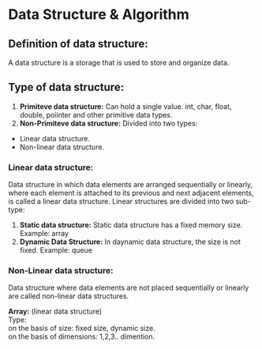 # Data Structure & Algorithm

## Definition of data structure:
A data structure is a storage that is used to store and organize data.

## Type of data structure:
1. **Primiteve data structure:** Can hold a single value. int, char, float, double, poiinter and other primitive data types.
2. **Non-Primiteve data structure:** Divided into two types:
- Linear data structure.
- Non-linear data structure.

### Linear data structure:
Data structure in which data elements are arranged sequentially or linearly, where each element is attached to its previous and next adjacent elements, is called a linear data structure. Linear structures are divided into two sub-type:
1. **Static data structure:** Static data structure has a fixed memory size. Example: array
2. **Dynamic Data Structure:** In daynamic data structure, the size is not fixed. Example: queue

### Non-Linear data structure:
Data structure where data elements are not placed sequentially or linearly are called non-linear data structures.


**Array:** (linear data structure)<br>
Type:<br>
on the basis of size: fixed size, dynamic size.<br>
on the basis of dimensions: 1,2,3.. dimention.
